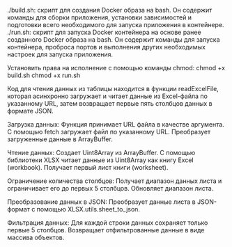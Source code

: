 ./build.sh: скрипт для создания Docker образа на bash. Он содержит команды для сборки приложения, установки зависимостей и подготовки всего необходимого для запуска приложения в контейнере.
./run.sh: скрипт для запуска Docker контейнера на основе ранее созданного Docker образа на bash. Он содержит команды для запуска контейнера, проброса портов и выполнения других необходимых настроек для запуска приложения.

Установить права на исполнение с помощью команды chmod:
chmod +x build.sh
chmod +x run.sh

Код для чтения данных из таблицы находится в функции readExcelFile, которая асинхронно загружает и читает данные из Excel-файла по указанному URL, затем возвращает первые пять столбцов данных в формате JSON.

Загрузка данных:
Функция принимает URL файла в качестве аргумента.
С помощью fetch загружает файл по указанному URL.
Преобразует загруженные данные в ArrayBuffer.

Чтение данных:
Создает Uint8Array из ArrayBuffer.
С помощью библиотеки XLSX читает данные из Uint8Array как книгу Excel (workbook).
Получает первый лист книги (worksheet).

Ограничение количества столбцов:
Получает диапазон данных листа и ограничивает его до первых 5 столбцов.
Обновляет диапазон листа.

Преобразование данных в JSON:
Преобразует данные листа в JSON-формат с помощью XLSX.utils.sheet_to_json.

Фильтрация данных:
Для каждой строки данных сохраняет только первые 5 столбцов.
Возвращает отфильтрованные данные в виде массива объектов.
